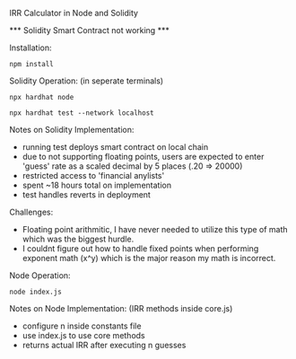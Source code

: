 IRR Calculator in Node and Solidity

*** Solidity Smart Contract not working ***


Installation:
```
npm install
```
Solidity Operation: (in seperate terminals)
```
npx hardhat node
```
```
npx hardhat test --network localhost
```

Notes on Solidity Implementation:
- running test deploys smart contract on local chain
- due to not supporting floating points, users are expected to enter  'guess' rate as a scaled decimal by 5 places (.20 => 20000)
- restricted access to 'financial anylists'
- spent ~18 hours total on implementation
- test handles reverts in deployment

Challenges:
- Floating point arithmitic, I have never needed to utilize this type of math which was the biggest hurdle.
- I couldnt figure out how to handle fixed points when performing exponent math (x^y) which is the major reason my math is incorrect.


Node Operation:
```
node index.js
```

Notes on Node Implementation: (IRR methods inside core.js)
- configure n inside constants file
- use index.js to use core methods
- returns actual IRR after executing n guesses